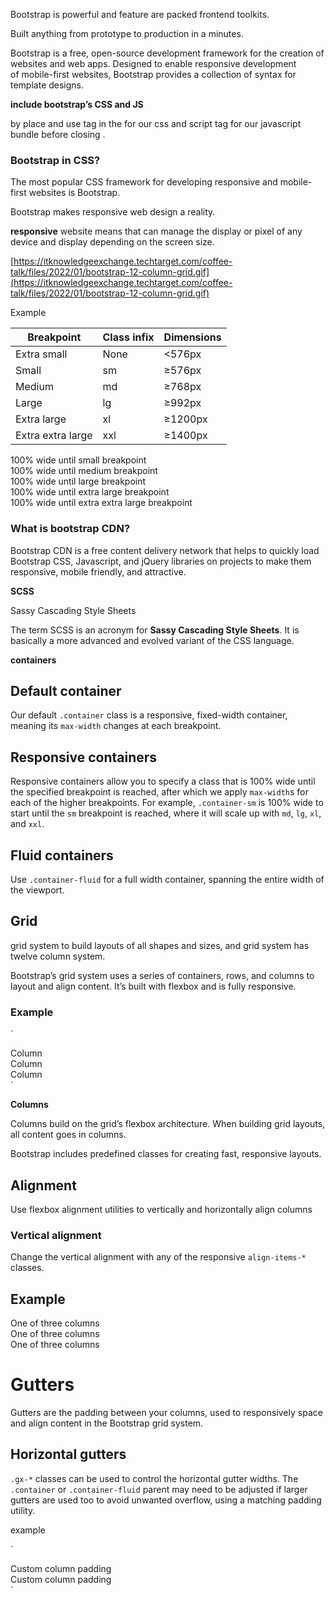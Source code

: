 Bootstrap is powerful and feature are packed frontend toolkits.

Built anything from prototype to production in a minutes.

Bootstrap is a free, open-source development framework for the creation of websites and web apps. Designed to enable responsive development of mobile-first websites, Bootstrap provides a collection of syntax for template designs.

**include bootstrap’s CSS and JS**

by place and use <link> tag in the <head> for our css and script tag for our javascript bundle before closing </body>. 

### **Bootstrap in CSS?**

The most popular CSS framework for developing responsive and mobile-first websites is Bootstrap.

Bootstrap makes responsive web design a reality.

**responsive** website means that can manage the display or pixel of any device and display depending on the screen size.

 

[https://itknowledgeexchange.techtarget.com/coffee-talk/files/2022/01/bootstrap-12-column-grid.gif](https://itknowledgeexchange.techtarget.com/coffee-talk/files/2022/01/bootstrap-12-column-grid.gif)

Example

| Breakpoint | Class infix | Dimensions |
| --- | --- | --- |
| Extra small | None | <576px |
| Small | sm | ≥576px |
| Medium | md | ≥768px |
| Large | lg | ≥992px |
| Extra large | xl | ≥1200px |
| Extra extra large | xxl | ≥1400px |

<div class="container-sm">100% wide until small breakpoint</div>
<div class="container-md">100% wide until medium breakpoint</div>
<div class="container-lg">100% wide until large breakpoint</div>
<div class="container-xl">100% wide until extra large breakpoint</div>
<div class="container-xxl">100% wide until extra extra large breakpoint</div>

### **What is bootstrap CDN?**

Bootstrap CDN is a free content delivery network that helps to quickly load Bootstrap CSS, Javascript, and jQuery libraries on projects to make them responsive, mobile friendly, and attractive.

**SCSS**

Sassy Cascading Style Sheets

The term SCSS is an acronym for **Sassy Cascading Style Sheets**. It is basically a more advanced and evolved variant of the CSS language.

**containers**

## Default container

Our default `.container` class is a responsive, fixed-width container, meaning its `max-width` changes at each breakpoint.

## Responsive containers

Responsive containers allow you to specify a class that is 100% wide 
until the specified breakpoint is reached, after which we apply `max-width`s for each of the higher breakpoints. For example, `.container-sm` is 100% wide to start until the `sm` breakpoint is reached, where it will scale up with `md`, `lg`, `xl`, and `xxl`.

## Fluid containers

Use `.container-fluid` for a full width container, spanning the entire width of the viewport.

## **Grid**

grid system to build layouts of all shapes and sizes, and grid system has twelve column system.

Bootstrap’s grid system uses a series of containers, rows, and columns to layout and align content. It’s built with flexbox and is fully responsive.

### Example

`<div class="container text-center">
  <div class="row">
    <div class="col">
      Column
    </div>
    <div class="col">
      Column
    </div>
    <div class="col">
      Column
    </div>
  </div>
</div>`

**Columns**

Columns build on the grid’s flexbox architecture. When building grid layouts, all content goes in columns.

Bootstrap includes predefined classes for creating fast, responsive layouts.

## Alignment

Use flexbox alignment utilities to vertically and horizontally align columns

### Vertical alignment

Change the vertical alignment with any of the responsive `align-items-*` classes.

## Example

<div class="container text-center">
<div class="row align-items-start">
<div class="col">
One of three columns
</div>
<div class="col">
One of three columns
</div>
<div class="col">
One of three columns
</div>
</div>
</div>

# Gutters

Gutters are the padding between your columns, used to responsively space and align content in the Bootstrap grid system.

## Horizontal gutters

`.gx-*` classes can be used to control the horizontal gutter widths. The `.container` or `.container-fluid` parent may need to be adjusted if larger gutters are used too to avoid unwanted overflow, using a matching padding utility.

example 

`<div class="container px-4 text-center">
  <div class="row gx-5">
    <div class="col">
     <div class="p-3">Custom column padding</div>
    </div>
    <div class="col">
      <div class="p-3">Custom column padding</div>
    </div>
  </div>
</div>`